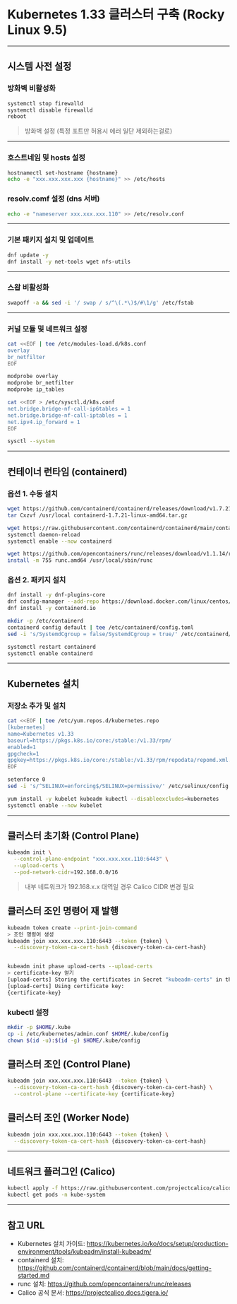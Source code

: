 
# Kubernetes 1.33 클러스터 구축 (Rocky Linux 9.5)

---

## 시스템 사전 설정

### 방화벽 비활성화

```bash
systemctl stop firewalld
systemctl disable firewalld
reboot
```

> 방화벽 설정 (특정 포트만 허용시 에러 일단 제외하는걸로)

---

### 호스트네임 및 hosts 설정

```bash
hostnamectl set-hostname {hostname}
echo -e "xxx.xxx.xxx.xxx {hostname}" >> /etc/hosts
```

### resolv.comf 설정 (dns 서버)

```bash
echo -e "nameserver xxx.xxx.xxx.110" >> /etc/resolv.conf
```

---

### 기본 패키지 설치 및 업데이트

```bash
dnf update -y
dnf install -y net-tools wget nfs-utils
```

---

### 스왑 비활성화

```bash
swapoff -a && sed -i '/ swap / s/^\(.*\)$/#\1/g' /etc/fstab
```

---

### 커널 모듈 및 네트워크 설정

```bash
cat <<EOF | tee /etc/modules-load.d/k8s.conf
overlay
br_netfilter
EOF

modprobe overlay
modprobe br_netfilter
modprobe ip_tables

cat <<EOF > /etc/sysctl.d/k8s.conf
net.bridge.bridge-nf-call-ip6tables = 1
net.bridge.bridge-nf-call-iptables = 1
net.ipv4.ip_forward = 1
EOF

sysctl --system
```

---

## 컨테이너 런타임 (containerd)

### 옵션 1. 수동 설치

```bash
wget https://github.com/containerd/containerd/releases/download/v1.7.21/containerd-1.7.21-linux-amd64.tar.gz
tar Cxzvf /usr/local containerd-1.7.21-linux-amd64.tar.gz

wget https://raw.githubusercontent.com/containerd/containerd/main/containerd.service -P /usr/local/lib/systemd/system/
systemctl daemon-reload
systemctl enable --now containerd

wget https://github.com/opencontainers/runc/releases/download/v1.1.14/runc.amd64
install -m 755 runc.amd64 /usr/local/sbin/runc
```

### 옵션 2. 패키지 설치

```bash
dnf install -y dnf-plugins-core
dnf config-manager --add-repo https://download.docker.com/linux/centos/docker-ce.repo
dnf install -y containerd.io

mkdir -p /etc/containerd
containerd config default | tee /etc/containerd/config.toml
sed -i 's/SystemdCgroup = false/SystemdCgroup = true/' /etc/containerd/config.toml

systemctl restart containerd
systemctl enable containerd
```

---

## Kubernetes 설치

### 저장소 추가 및 설치

```bash
cat <<EOF | tee /etc/yum.repos.d/kubernetes.repo
[kubernetes]
name=Kubernetes v1.33
baseurl=https://pkgs.k8s.io/core:/stable:/v1.33/rpm/
enabled=1
gpgcheck=1
gpgkey=https://pkgs.k8s.io/core:/stable:/v1.33/rpm/repodata/repomd.xml.key
EOF

setenforce 0
sed -i 's/^SELINUX=enforcing$/SELINUX=permissive/' /etc/selinux/config

yum install -y kubelet kubeadm kubectl --disableexcludes=kubernetes
systemctl enable --now kubelet
```

---

## 클러스터 초기화 (Control Plane)

```bash
kubeadm init \
  --control-plane-endpoint "xxx.xxx.xxx.110:6443" \
  --upload-certs \
  --pod-network-cidr=192.168.0.0/16
```

> 내부 네트워크가 192.168.x.x 대역일 경우 Calico CIDR 변경 필요


## 클러스터 조인 명령어 재 발행

```bash
kubeadm token create --print-join-command
> 조인 명령어 생성
kubeadm join xxx.xxx.xxx.110:6443 --token {token} \
  --discovery-token-ca-cert-hash {discovery-token-ca-cert-hash}


kubeadm init phase upload-certs --upload-certs
> certificate-key 얻기
[upload-certs] Storing the certificates in Secret "kubeadm-certs" in the "kube-system" Namespace
[upload-certs] Using certificate key:
{certificate-key}

```


### kubectl 설정

```bash
mkdir -p $HOME/.kube
cp -i /etc/kubernetes/admin.conf $HOME/.kube/config
chown $(id -u):$(id -g) $HOME/.kube/config
```

## 클러스터 조인 (Control Plane)

```bash
kubeadm join xxx.xxx.xxx.110:6443 --token {token} \
  --discovery-token-ca-cert-hash {discovery-token-ca-cert-hash} \
  --control-plane --certificate-key {certificate-key}
```

## 클러스터 조인 (Worker Node)

```bash
kubeadm join xxx.xxx.xxx.110:6443 --token {token} \
  --discovery-token-ca-cert-hash {discovery-token-ca-cert-hash} 
```

---

## 네트워크 플러그인 (Calico)

```bash
kubectl apply -f https://raw.githubusercontent.com/projectcalico/calico/v3.25.0/manifests/calico.yaml
kubectl get pods -n kube-system
```

---

## 참고 URL

- Kubernetes 설치 가이드: https://kubernetes.io/ko/docs/setup/production-environment/tools/kubeadm/install-kubeadm/
- containerd 설치: https://github.com/containerd/containerd/blob/main/docs/getting-started.md
- runc 설치: https://github.com/opencontainers/runc/releases
- Calico 공식 문서: https://projectcalico.docs.tigera.io/
